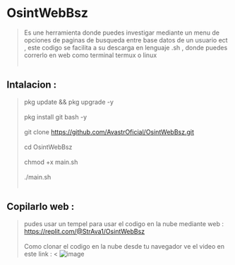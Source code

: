 # OsintWebBsz
> Es une herramienta donde puedes investigar mediante un menu de opciones de paginas de busqueda entre base datos de un usuario ect , este codigo se facilita a su descarga en lenguaje .sh , donde puedes correrlo en web como terminal termux o linux 
<br></br>
## Intalacion :

> pkg update && pkg upgrade -y
 <br></br>
> pkg install git bash -y
 <br></br>
> git clone https://github.com/AvastrOficial/OsintWebBsz.git
<br></br>
> cd OsintWebBsz
 <br></br>
> chmod +x main.sh
 <br></br>
> ./main.sh 
<br></br>
## Copilarlo web :
> pudes usar un tempel para usar el codigo en la nube mediante web : https://replit.com/@StrAva1/OsintWebBsz
<br></br>
> Como clonar el codigo en la nube desde tu navegador ve el video en este link : <
![image](https://github.com/AvastrOficial/DoxWebBsz/assets/91764815/86505fed-7fe3-4362-b43b-af1065dadb30)

